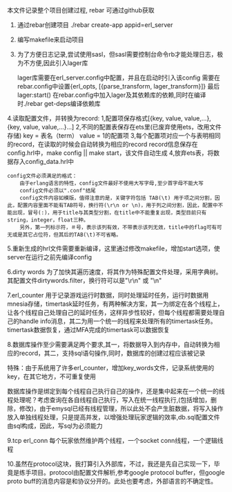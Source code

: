 本文件记录整个项目创建过程, rebar 可通过github获取

1. 通过rebar创建项目 ./rebar create-app appid=erl_server

2. 编写makefile来启动项目

3. 为了方便日志记录,尝试使用sasl，但sasl需要控制台命令rb才能处理日志，极为不方便,因此引入lager库

   lager库需要在erl_server.config中配置，并且在启动时引入该config
   		  需要在rebar.config中设置{erl_opts, [{parse_transform, lager_transform}]}
   		  最后lager:start()
	在rebar.config中加入lager及其依赖库的依赖,同时在编译时./rebar get-deps编译依赖库

4.读取配置文件，并转换为record:
  1,配置项保存格式[{key, value, value,...},{key, value, value,...}...]
  2,不同的配置表保存在ets里(已废弃使用ets，改用文件存储)
  	key = 表名（term）
  	value = 1的配置项
  3,每个配置项对应一个与表明相同的record，在读取的时候会自动转换为相应的record
  	record信息保存在config.hrl中，make config || make start，该文件自动生成
  4,放弃ets表，将数据存入config_data.hrl中
    
    config文件必须满足的格式：
        由于erlang语言的特性，config文件最好不使用大写字母,至少首字母不能大写
        config文件必须以".conf"结尾
        config文件内容如模版，值得注意的是，关键字符包括 TAB(\t) 用于项之间分割，因此，配置内容里面不能有TAB符号，换行符(\r\n or \n)，用于列之间分割，因此，配置中不能出现，冒号(:)，用于title与其类型分割，在title中不能重复出现，类型目前只有string，integer，float三种。
        另外，第一列标示符，＃号，表示该列有效，不带表示该列无效，title中的flag可有可无或是其它占位符，但其后的TAB(\t)不可省略。

5.重新生成的hrl文件需要重新编译，这里通过修改makefile，增加start选项，使server在运行之前先编译config

6.dirty words 为了加快其遍历速度，将其作为特殊配置文件处理，采用字典树。其配置文件dirtywords.filter，换行符可以是"\r\n" 或 "\n"

7.erl_counter 用于记录游戏运行时数据，同时处理延时任务，运行时数据用mnesia存储，timertask延时任务，有两种解决方案，其一为绑定在各个线程上，让各个线程自己处理自己的延时任务，这样异步性较好，但每个线程都需要处理自己的handle info消息，其二为用一个统一的线程来处理所有的timertask任务。
    timertask数据恢复，通过MFA完成的timertask可以数据恢复

8.数据库操作至少需要满足两个要求,其一，将数据导入到内存中，自动转换为相应的record，其二，支持sql语句操作,同时，数据库的创建过程应该被记录
  
  特殊：由于系统用了许多erl_counter，增加key_words文件，记录系统使用的key，在其它地方，不可重复使用

  数据库操作是绑定到每个线程自己执行自己的操作，还是集中起来在一个统一的线程处理呢？考虑查询在各自线程自己执行，写入在统一线程执行,(包括增加，删除，修改)，由于emysql已经有线程管理，所以此处不会产生脏数据，将写入操作放入单独线程处理，只是提高并发，以增强处理玩家逻辑的效率,db.sql配置文件由sql构成，因此，写sql为必须能力

9.tcp erl_conn 每个玩家依然维护两个线程，一个socket conn线程，一个逻辑线程

10.虽然在protocol这块，我打算引入外部库，不过，我还是先自己实现一下，毕竟是练手项目。protocol由配置文件解析,参考google protocol buffer，但google proto buff的消息内容是和协议分开的。此处也要考虑，外部语言的不确定性。